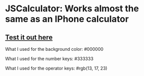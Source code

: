 # JSCalculator: Works almost the same as an IPhone calculator

## [Test it out here](https://locoplains13.github.io/JSCalculator/)

What I used for the background color: #000000

What I used for the number keys: #333333

What I used for the operator keys: #rgb(13, 17, 23)

